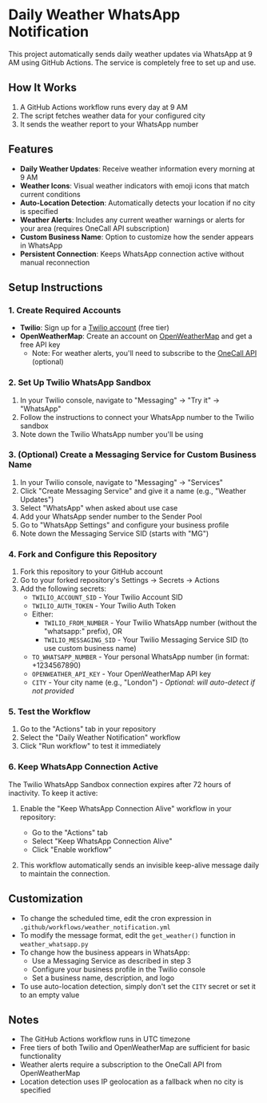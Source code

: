 # Daily Weather WhatsApp Notification

This project automatically sends daily weather updates via WhatsApp at 9 AM using GitHub Actions. The service is completely free to set up and use.

## How It Works

1. A GitHub Actions workflow runs every day at 9 AM
2. The script fetches weather data for your configured city
3. It sends the weather report to your WhatsApp number

## Features

- **Daily Weather Updates**: Receive weather information every morning at 9 AM
- **Weather Icons**: Visual weather indicators with emoji icons that match current conditions
- **Auto-Location Detection**: Automatically detects your location if no city is specified
- **Weather Alerts**: Includes any current weather warnings or alerts for your area (requires OneCall API subscription)
- **Custom Business Name**: Option to customize how the sender appears in WhatsApp
- **Persistent Connection**: Keeps WhatsApp connection active without manual reconnection

## Setup Instructions

### 1. Create Required Accounts

- **Twilio**: Sign up for a [Twilio account](https://www.twilio.com/try-twilio) (free tier)
- **OpenWeatherMap**: Create an account on [OpenWeatherMap](https://openweathermap.org/api) and get a free API key
  - Note: For weather alerts, you'll need to subscribe to the [OneCall API](https://openweathermap.org/api/one-call-3) (optional)

### 2. Set Up Twilio WhatsApp Sandbox

1. In your Twilio console, navigate to "Messaging" → "Try it" → "WhatsApp"
2. Follow the instructions to connect your WhatsApp number to the Twilio sandbox
3. Note down the Twilio WhatsApp number you'll be using

### 3. (Optional) Create a Messaging Service for Custom Business Name

1. In your Twilio console, navigate to "Messaging" → "Services"
2. Click "Create Messaging Service" and give it a name (e.g., "Weather Updates")
3. Select "WhatsApp" when asked about use case
4. Add your WhatsApp sender number to the Sender Pool
5. Go to "WhatsApp Settings" and configure your business profile
6. Note down the Messaging Service SID (starts with "MG")

### 4. Fork and Configure this Repository

1. Fork this repository to your GitHub account
2. Go to your forked repository's Settings → Secrets → Actions
3. Add the following secrets:
   - `TWILIO_ACCOUNT_SID` - Your Twilio Account SID
   - `TWILIO_AUTH_TOKEN` - Your Twilio Auth Token
   - Either:
     - `TWILIO_FROM_NUMBER` - Your Twilio WhatsApp number (without the "whatsapp:" prefix), OR
     - `TWILIO_MESSAGING_SID` - Your Twilio Messaging Service SID (to use custom business name)
   - `TO_WHATSAPP_NUMBER` - Your personal WhatsApp number (in format: +1234567890)
   - `OPENWEATHER_API_KEY` - Your OpenWeatherMap API key
   - `CITY` - Your city name (e.g., "London") - *Optional: will auto-detect if not provided*

### 5. Test the Workflow

1. Go to the "Actions" tab in your repository
2. Select the "Daily Weather Notification" workflow
3. Click "Run workflow" to test it immediately

### 6. Keep WhatsApp Connection Active

The Twilio WhatsApp Sandbox connection expires after 72 hours of inactivity. To keep it active:

1. Enable the "Keep WhatsApp Connection Alive" workflow in your repository:
   - Go to the "Actions" tab
   - Select "Keep WhatsApp Connection Alive"
   - Click "Enable workflow"

2. This workflow automatically sends an invisible keep-alive message daily to maintain the connection.

## Customization

- To change the scheduled time, edit the cron expression in `.github/workflows/weather_notification.yml`
- To modify the message format, edit the `get_weather()` function in `weather_whatsapp.py`
- To change how the business appears in WhatsApp:
  - Use a Messaging Service as described in step 3
  - Configure your business profile in the Twilio console
  - Set a business name, description, and logo
- To use auto-location detection, simply don't set the `CITY` secret or set it to an empty value

## Notes

- The GitHub Actions workflow runs in UTC timezone
- Free tiers of both Twilio and OpenWeatherMap are sufficient for basic functionality
- Weather alerts require a subscription to the OneCall API from OpenWeatherMap
- Location detection uses IP geolocation as a fallback when no city is specified 